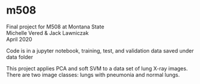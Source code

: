 # m508
Final project for M508 at Montana State <br>
Michelle Vered & Jack Lawniczak <br>
April 2020

Code is in a jupyter notebook, training, test, and validation data saved under data folder

This project applies PCA and soft SVM to a data set of lung X-ray images. There are two image classes: lungs with pneumonia and normal lungs. 

